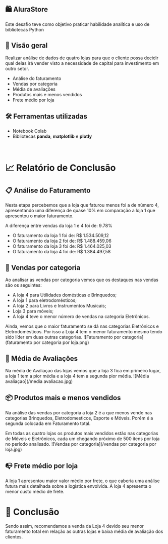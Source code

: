  ## 🛍 AluraStore
Este desafio teve como objetivo praticar habilidade analítica e uso de bibliotecas Python

 ## 📜 Visão geral
Realizar análise de dados de quatro lojas para que o cliente possa decidir qual delas irá vender visto a necessidade de capital para investimento em outro setor.
 - Análise do faturamento
 - Vendas por categoria
 - Média de avaliações
 - Produtos mais e menos vendidos
 - Frete médio por loja

## 🛠 Ferramentas utilizadas
 - Notebook Colab
 - Bibliotecas **panda**, **matplotlib** e **plotly**
<br>

# 📈 Relatório de Conclusão

## 📋 Análise do Faturamento

Nesta etapa percebemos que a loja que faturou menos foi a de número 4, apresentando uma diferença de quase 10% em comparação a loja 1 que apresentou o maior faturamento.

A diferença entre vendas da loja 1 e 4 foi de: 9.78%
* O faturamento da loja 1 foi de: R\$ 1.534.509,12
* O faturamento da loja 2 foi de: R\$ 1.488.459,06
* O faturamento da loja 3 foi de: R\$ 1.464.025,03
* O faturamento da loja 4 foi de: R\$ 1.384.497,58

## 🛒 Vendas por categoria
Ao analisar as vendas por categoria vemos que os destaques nas vendas são os seguintes:
- A loja 4 para Utilidades domésticas e Brinquedos;
- A loja 1 para eletrodomésticos;
- A loja 2 para Livros e Instrumentos Musicais;
- Loja 3 para móveis;
- A loja 4 teve o menor número de vendas na categoria Eletrônicos.

Ainda, vemos que o maior faturamento se dá nas categorias Eletrônicos e Eletrodomésticos. Por isso a Loja 4 tem o menor faturamento mesmo tendo sido líder em duas outras categorias.
![Faturamento por categoria](faturamento por categoria por loja.png)


## 🤩 Média de Avaliações

Na média de Avaliaçao das lojas vemos que a loja 3 fica em primeiro lugar, a loja 1 tem a pior média e a loja 4 tem a segunda pior média.
![Média avaliaçao](/media avaliacao.jpg)

## 📦 Produtos mais e menos vendidos

Na análise das vendas por categoria a loja 2 é a que menos vende nas categorias Brinquedos, Eletrodomesticos, Esporte e Móveis. Porém é a segunda colocada em Faturamento total.

Em todas as quatro lojas os produtos mais vendidos estão nas categorias de Móveis e Eletrônicos, cada um chegando próximo de 500 itens por loja no período analisado.
![Vendas por categoria](/vendas por categoria por loja.jpg)

## 📭 Frete médio por loja

A loja 1 apresentou maior valor médio por frete, o que caberia uma análise futura mais detalhada sobre a logística envolvida. A loja 4 apresenta o menor custo médio de frete. 


# 🎯 Conclusão

Sendo assim, recomendamos a venda da Loja 4 devido seu menor faturamento total em relação as outras lojas e baixa média de avaliação dos clientes.
